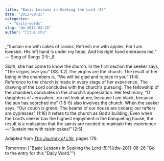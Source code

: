 ```yaml
---
title: "Basic Lessons in Seeking the Lord (4)"
date: "2011-08-25"
categories: 
  - "daily-words"
slug: "dw-2011-08-25"
author: "Titus Chu"
---
```


_“Sustain me with cakes of raisins, Refresh me with apples, For I am lovesick. His left hand is under my head, And his right hand embraces me.” — Song of Songs 2:5-_6

Sixth, she has come to know the church. In the first section the seeker says, “The virgins love you” (SS. 1:2) The virgins are the church. The result of her being in the chambers is, “We will be glad and rejoice in you” (1:4). Reference to the church is made in every stage of her experience. The drawing of the Lord concludes with the church’s pursuing. The fellowship of the chambers concludes in the church’s appreciation. Her testimony, “O daughters of Jerusalem…do not look at me, because I am black, because the sun has scorched me” (1:5-6) also involves the church. When the seeker says, “Our couch is green. The beams of our house are cedars; our rafters are cypresses” (1:16) it refers to the church as God’s building. Even when the Lord’s seeker has the highest enjoyment in the banqueting house, the result is a realization that the saints are needed to maintain this experience—“Sustain me with raisin cakes!” (2:5).

Adapted from _[The Journey of Life,](/book-journey "Go to the listing for this book.")_ pages 176.

Tomorrow: ["Basic Lessons in Seeking the Lord (5)"](/dw-2011-08-26 "Go to the entry for this "Daily Word."")
